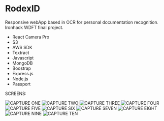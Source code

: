 # RodexID

Responsive webApp based in OCR for personal documentation recognition. Ironhack WDFT final project.

- React Camera Pro
- S3
- AWS SDK
- Textract
- Javascript
- MongoDB
- Boostrap
- Express.js
- Node.js
- Passport

SCREENS:

![CAPTURE ONE](http://cylabeth.com/ironhack/img/1b.jpg) 
![CAPTURE TWO](http://cylabeth.com/ironhack/img/2b.jpg)
![CAPTURE THREE](http://cylabeth.com/ironhack/img/3b.jpg)
![CAPTURE FOUR](http://cylabeth.com/ironhack/img/4b.jpg) 
![CAPTURE FIVE](http://cylabeth.com/ironhack/img/5b.jpg)
![CAPTURE SIX](http://cylabeth.com/ironhack/img/6b.jpg)
![CAPTURE SEVEN](http://cylabeth.com/ironhack/img/7b.jpg)
![CAPTURE EIGHT](http://cylabeth.com/ironhack/img/8b.jpg)
![CAPTURE NINE](http://cylabeth.com/ironhack/img/9b.jpg)
![CAPTURE TEN](http://cylabeth.com/ironhack/img/10b.jpg)
